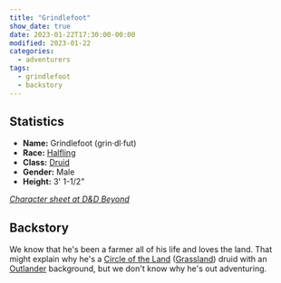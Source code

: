 ```yaml
---
title: "Grindlefoot"
show_date: true
date: 2023-01-22T17:30:00-00:00
modified: 2023-01-22
categories:
  - adventurers
tags:
  - grindlefoot
  - backstory
---
```



## Statistics

-   **Name:** Grindlefoot (grin·dl·fut)
-   **Race:** [Halfling](https://www.dndbeyond.com/races/14-halfling) 
-   **Class:** [Druid](https://www.dndbeyond.com/classes/druid) 
-   **Gender:** Male 
-   **Height:** 3' 1-1/2"

_[Character sheet at D&D Beyond]()_

## Backstory

We know that he's been a farmer all of his life and loves the land. That might explain why he's a
[Circle of the Land](https://www.dndbeyond.com/posts/515-druid-101-circle-of-the-land)
([Grassland](https://www.dndbeyond.com/subclasses/69-circle-of-the-land-grassland)) druid
with an [Outlander](http://dnd5e.wikidot.com/background:outlander) background,
but we don't know why he's out adventuring.

<!--
History on Grindlefoot's martial arts ability (from one level of monk, in ch. 29) seen in Chapters 42 and 43 (and earlier, I think).

From Messenger Oct 26, 2024 (1:18 PM):

Tod: Continuity question for Grindlefoot (@Dave Holmes) - Do you have a staff or a club or both? Previously, you've fought with a staff, but you mentioned casting shillelagh on a club last week.

Dave: It’s a little bit of both. Shillelagh can be cast on a wood club or staff. Grindlefoot picked up a “club” before we left the city.

Dave: My initial idea for him was a farmer who had been made unwelcome at home because he used a little druid magic to give his farming a boost, and the world is anti-magic. 

Dave: So I envisioned him setting out with his pumpkin growing trophy and farmer’s hoe and not a lot else as a 1st level druid. 

Dave: The first time we rolled for initiative I realized entering combat with a hoe was silly, so I just called it a staff instead. Maybe a gnarled old walking stick. Perhaps the hoe head fell off.

Dave: Fast forward a bit and we spent time in the big city, where magic was even less welcome. Feeling a bit frustrated because he has these powers but has to keep them closeted, he began looking for ways to grow non-magically that still felt familiar.

Dave: I took one level of monk just before we got on the ship. Oh. Story tbc. I have to go fight a robot.

Dave: What I had been thinking with mink is how some martial arts (karate for example) were inspired by government oppression. People weren’t allowed to use weapons so they got good with hand to hand or farm implements as weapons. 

Dave: And then I thought about animal style kung fu. Learning to fight like a tiger/crane/monkey might feel natural for a group of druids who are used to literally turning into animals to fight. 

Dave: And finally, druids have shilelegh as a cantrip. It’s a natural druid weapon. And for some reason I got short stick fighting on the brain, like escrima. Short sticks are natural monk weapons too.

Dave: Sooo… the idea which I didn’t really articulate well, is that Grindlefoot was walking down the docks one sunny afternoon and came across a group of people practicing animal inspired martial arts, and the group included a large number of druid teachers. 

Dave: He trained just enough while we were in elsemar to earn his first belt/level. And learned to use short sticks for fighting. 

Dave: He still has his staff to travel with, but he also keeps a club handy when he wants to magic it up and deal with problems more hand to hand.

Dave: In the retelling of this I remembered that a shilelegh is a real weapon- like a thorny cane - and maybe that would have been a better fit thematically. Ah well. 🤷‍♂️

Dave: Oh. And I’ve been using the word club because it’s the nearest equivalent in the rules. 

Dave: If anyone has a better name for a short stick used in martial arts, lmk. Using a fancier name for it would be nice.

-->
